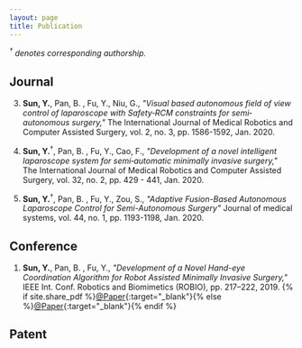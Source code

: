 ```yaml
---
layout: page
title: Publication
---
```


_<sup>&dagger;</sup> denotes corresponding authorship._

## Journal

3. **Sun, Y.**, Pan, B. , Fu, Y., Niu, G.,  *"Visual based autonomous field of view control of laparoscope with Safety‐RCM constraints for semi‐autonomous surgery,"* The International Journal of Medical Robotics and Computer Assisted Surgery, vol. 2, no. 3, pp. 1586-1592, Jan. 2020.


2. **Sun, Y.**<sup>&dagger;</sup>, Pan, B. , Fu, Y., Cao, F.,  *"Development of a novel intelligent laparoscope system for semi‐automatic minimally invasive surgery,"* The International Journal of Medical Robotics and Computer Assisted Surgery, vol. 32, no. 2, pp. 429 - 441, Jan. 2020.


1. **Sun, Y.**<sup>&dagger;</sup>, Pan, B. , Fu, Y., Zou, S., *"Adaptive Fusion-Based Autonomous Laparoscope Control for Semi-Autonomous Surgery"* Journal of medical systems, vol. 44, no. 1, pp. 1193-1198, Jan. 2020.


## Conference


1. **Sun, Y.**, Pan, B. , Fu, Y.,  *"Development of a Novel Hand-eye Coordination Algorithm for Robot Assisted Minimally Invasive Surgery,"* IEEE Int. Conf. Robotics and Biomimetics (ROBIO), pp. 217–222, 2019.
{% if site.share_pdf %}[@Paper]({{site.url}}/public/doc/robio_2014_tiffany.pdf){:target="_blank"}{% else %}[@Paper](http://ieeexplore.ieee.org/document/7090333/){:target="_blank"}{% endif %}

## Patent

